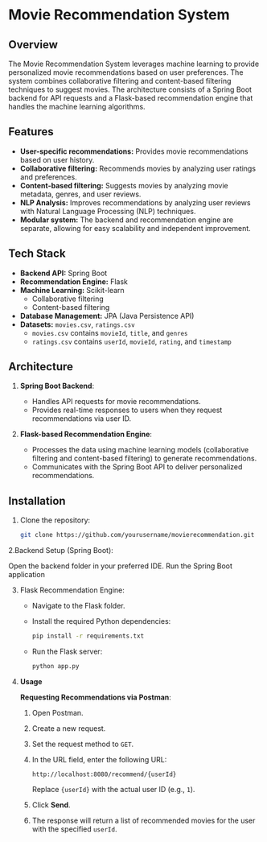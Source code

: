 # Movie Recommendation System

## Overview

The Movie Recommendation System leverages machine learning to provide personalized movie recommendations based on user preferences. The system combines collaborative filtering and content-based filtering techniques to suggest movies. The architecture consists of a Spring Boot backend for API requests and a Flask-based recommendation engine that handles the machine learning algorithms.

## Features

- **User-specific recommendations:** Provides movie recommendations based on user history.
- **Collaborative filtering:** Recommends movies by analyzing user ratings and preferences.
- **Content-based filtering:** Suggests movies by analyzing movie metadata, genres, and user reviews.
- **NLP Analysis:** Improves recommendations by analyzing user reviews with Natural Language Processing (NLP) techniques.
- **Modular system:** The backend and recommendation engine are separate, allowing for easy scalability and independent improvement.

## Tech Stack

- **Backend API:** Spring Boot
- **Recommendation Engine:** Flask
- **Machine Learning:** Scikit-learn
  - Collaborative filtering
  - Content-based filtering
- **Database Management:** JPA (Java Persistence API)
- **Datasets:** `movies.csv`, `ratings.csv`
  - `movies.csv` contains `movieId`, `title`, and `genres`
  - `ratings.csv` contains `userId`, `movieId`, `rating`, and `timestamp`

## Architecture

1. **Spring Boot Backend**: 
   - Handles API requests for movie recommendations.
   - Provides real-time responses to users when they request recommendations via user ID.
   
2. **Flask-based Recommendation Engine**: 
   - Processes the data using machine learning models (collaborative filtering and content-based filtering) to generate recommendations.
   - Communicates with the Spring Boot API to deliver personalized recommendations.

## Installation

1. Clone the repository:

   ```bash
   git clone https://github.com/yourusername/movierecommendation.git
   ```

2.Backend Setup (Spring Boot):

  Open the backend folder in your preferred IDE.
  Run the Spring Boot application

3. Flask Recommendation Engine:

   - Navigate to the Flask folder.
   - Install the required Python dependencies:

     ```bash
     pip install -r requirements.txt
     ```

   - Run the Flask server:

     ```bash
     python app.py
     ```

4. **Usage**

   **Requesting Recommendations via Postman**:

   1. Open Postman.
   2. Create a new request.
   3. Set the request method to `GET`.
   4. In the URL field, enter the following URL:

      ```
      http://localhost:8080/recommend/{userId}
      ```

      Replace `{userId}` with the actual user ID (e.g., `1`).

   5. Click **Send**.
   6. The response will return a list of recommended movies for the user with the specified `userId`.

